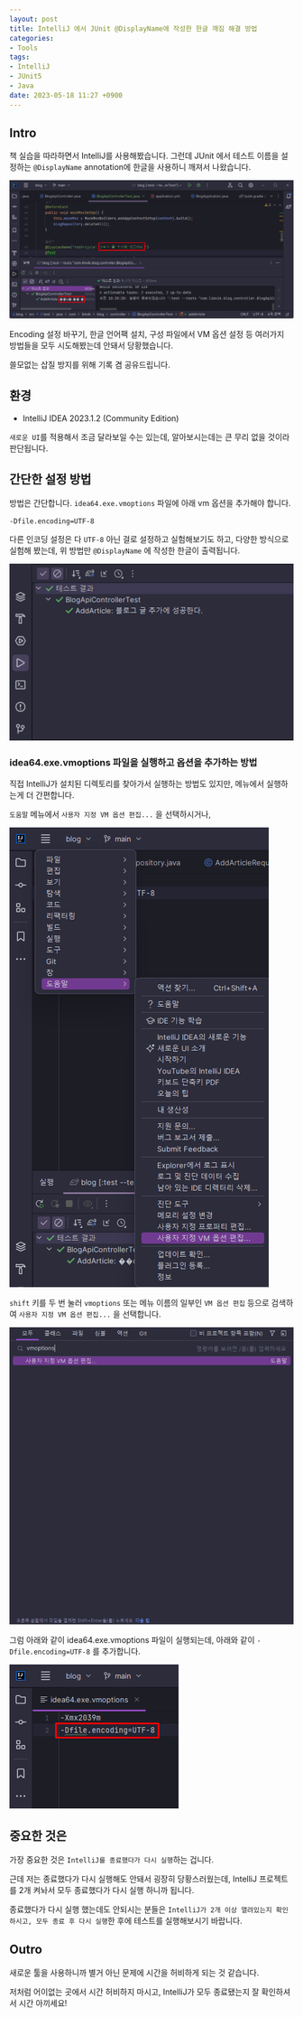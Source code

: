 ```yaml
---
layout: post
title: IntelliJ 에서 JUnit @DisplayName에 작성한 한글 깨짐 해결 방법
categories:
- Tools
tags:
- IntelliJ
- JUnit5
- Java
date: 2023-05-18 11:27 +0900
---
```

## Intro

책 실습을 따라하면서 IntelliJ를 사용해봤습니다. 그런데 JUnit 에서 테스트 이름을 설정하는 `@DisplayName` annotation에 한글을 사용하니 깨져서 나왔습니다.

![한글이 깨져서 보이는 화면](/assets/img/2023-05-18-cant-display-korean-junit-displayname-in-intellij/01.broken-character.png)

Encoding 설정 바꾸기, 한글 언어팩 설치, 구성 파일에서 VM 옵션 설정 등 여러가지 방법들을 모두 시도해봤는데 안돼서 당황했습니다.

쓸모없는 삽질 방지를 위해 기록 겸 공유드립니다.

## 환경

- IntelliJ IDEA 2023.1.2 (Community Edition)

`새로운 UI`를 적용해서 조금 달라보일 수는 있는데, 알아보시는데는 큰 무리 없을 것이라 판단됩니다.

## 간단한 설정 방법

방법은 간단합니다. `idea64.exe.vmoptions` 파일에 아래 vm 옵션을 추가해야 합니다.

```
-Dfile.encoding=UTF-8
```

다른 인코딩 설정은 다 `UTF-8` 아닌 걸로 설정하고 실험해보기도 하고, 다양한 방식으로 실험해 봤는데, 위 방법만 `@DisplayName` 에 작성한 한글이 출력됩니다.

![DisplayName에 작성한 한글이 이상 없이 출력된 화면](/assets/img/2023-05-18-cant-display-korean-junit-displayname-in-intellij/05.display-test-name-in-korean.png)

### idea64.exe.vmoptions 파일을 실행하고 옵션을 추가하는 방법

직접 IntelliJ가 설치된 디렉토리를 찾아가서 실행하는 방법도 있지만, 메뉴에서 실행하는게 더 간편합니다.

`도움말` 메뉴에서 `사용자 지정 VM 옵션 편집...` 을 선택하시거나,

![도움말 메뉴에서 사용자 지정 VM 옵션 편집을 선택하는 화면](/assets/img/2023-05-18-cant-display-korean-junit-displayname-in-intellij/02.vmoptions-in-help-menu.png)

`shift` 키를 두 번 눌러 `vmoptions` 또는 메뉴 이름의 일부인 `VM 옵션 편집` 등으로 검색하여 `사용자 지정 VM 옵션 편집...` 을 선택합니다.

![shift 키를 두 번 눌러 사용자 지정 VM 옵션 편집을 선택하는 화면](/assets/img/2023-05-18-cant-display-korean-junit-displayname-in-intellij/03.double-click-shift.png)

그럼 아래와 같이 idea64.exe.vmoptions 파일이 실행되는데, 아래와 같이 `-Dfile.encoding=UTF-8` 를 추가합니다.

![idea64.exe.vmoptions 파일에서 VM 옵션을 추가한 화면](/assets/img/2023-05-18-cant-display-korean-junit-displayname-in-intellij/04.add-option-to-idea64.exe.vmpoptions-file.png)

## 중요한 것은

가장 중요한 것은 `IntelliJ를 종료했다가 다시 실행`하는 겁니다.

근데 저는 종료했다가 다시 실행해도 안돼서 굉장히 당황스러웠는데, IntelliJ 프로젝트를 2개 켜놔서 모두 종료했다가 다시 실행 하니까 됩니다.

종료했다가 다시 실행 했는데도 안되시는 분들은 `IntelliJ가 2개 이상 열려있는지 확인하시고, 모두 종료 후 다시 실행`한 후에 테스트를 실행해보시기 바랍니다.

## Outro

새로운 툴을 사용하니까 별거 아닌 문제에 시간을 허비하게 되는 것 같습니다.

저처럼 어이없는 곳에서 시간 허비하지 마시고, IntelliJ가 모두 종료됐는지 잘 확인하셔서 시간 아끼세요!
